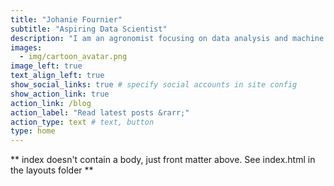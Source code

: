 ```yaml
---
title: "Johanie Fournier"
subtitle: "Aspiring Data Scientist"
description: "I am an agronomist focusing on data analysis and machine learning. I love playing with data, creating beautiful graphs and helping people get insights from their data."
images:
  - img/cartoon_avatar.png
image_left: true
text_align_left: true
show_social_links: true # specify social accounts in site config
show_action_link: true
action_link: /blog
action_label: "Read latest posts &rarr;"
action_type: text # text, button
type: home
---
```


** index doesn't contain a body, just front matter above.
See index.html in the layouts folder **
